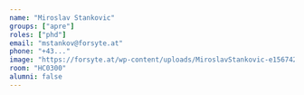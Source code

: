 ```yaml
---
name: "Miroslav Stankovic"
groups: ["apre"]
roles: ["phd"]
email: "mstankov@forsyte.at"
phone: "+43..."
image: "https://forsyte.at/wp-content/uploads/MiroslavStankovic-e1567428174308-247x300.jpg"
room: "HC0300"
alumni: false
---
```


<!--
Your custom content goes here.
-->